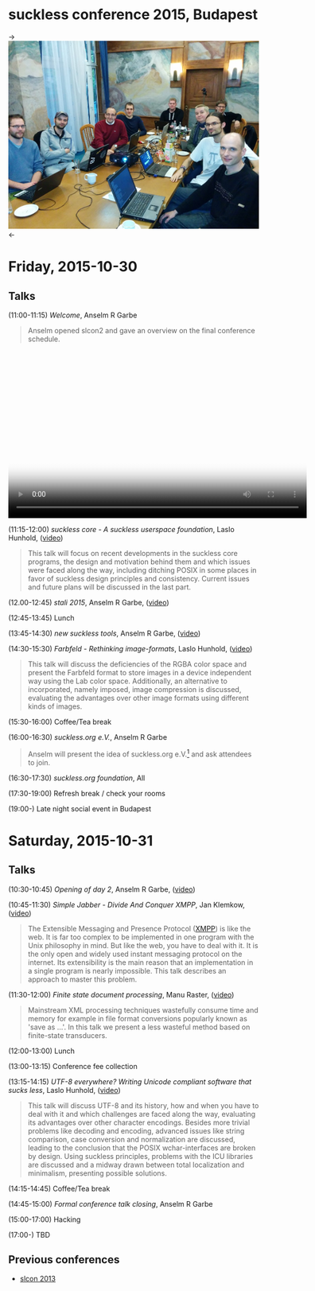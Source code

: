 suckless conference 2015, Budapest
==================================

->[![slcon2015 group photo](slcon2015-s.png)](slcon2015.png)<-

Friday, 2015-10-30
==================

Talks
-----

(11:00-11:15) *Welcome*, Anselm R Garbe

> Anselm opened slcon2 and gave an overview on the final conference schedule.

<video width="600" height="338" controls="" style="display:block;margin:0 auto" poster="http://dl.sta.li/slcon/2015/slcon-2015-00-arg-welcome.png">
        <source src="http://dl.sta.li/slcon/2015/slcon-2015-00-arg-welcome.webm" type="video/webm">
	<a href="http://dl.sta.li/slcon/2015/slcon-2015-00-arg-welcome.webm">slcon-2015-00-arg-welcome.webm</a>
</video>


(11:15-12:00) *suckless core - A suckless userspace foundation*, Laslo Hunhold, ([video](http://dl.sta.li/slcon/2015/slcon-2015-01-frign-suckless_core.mts))

> This talk will focus on recent developments in the suckless core
  programs, the design and motivation behind them and which issues were
  faced along the way, including ditching POSIX in some places in favor of
  suckless design principles and consistency.
  Current issues and future plans will be discussed in the last part.

(12.00-12:45) *stali 2015*, Anselm R Garbe, ([video](http://dl.sta.li/slcon/2015/slcon-2015-02-arg-stali_2015.mts))

(12:45-13:45) Lunch

(13:45-14:30) *new suckless tools*, Anselm R Garbe, ([video](http://dl.sta.li/slcon/2015/slcon-2015-03-arg-new_suckless_tools.mts))

(14:30-15:30) *Farbfeld - Rethinking image-formats*, Laslo Hunhold, ([video](http://dl.sta.li/slcon/2015/slcon-2015-04-frign-farbfeld.mts))

> This talk will discuss the deficiencies of the RGBA color space and
  present the Farbfeld format to store images in a device independent
  way using the Lab color space.
  Additionally, an alternative to incorporated, namely imposed, image
  compression is discussed, evaluating the advantages over other image
  formats using different kinds of images.

(15:30-16:00) Coffee/Tea break

(16:00-16:30) *suckless.org e.V.*, Anselm R Garbe

> Anselm will present the idea of suckless.org e.V.[<sup>1</sup>][1] and ask attendees
  to join.

(16:30-17:30) *suckless.org foundation*, All

(17:30-19:00) Refresh break / check your rooms

(19:00-) Late night social event in Budapest


Saturday, 2015-10-31
====================

Talks
-----

(10:30-10:45) *Opening of day 2*, Anselm R Garbe, ([video](http://dl.sta.li/slcon/2015/slcon-2015-06-arg-opening_of_day_2.mts))

(10:45-11:30) *Simple Jabber - Divide And Conquer XMPP*, Jan Klemkow, ([video](http://dl.sta.li/slcon/2015/slcon-2015-07-klenkow-simple_jabber.mts))

> The Extensible Messaging and Presence Protocol ([XMPP][2]) is like the web. It is
  far too complex to be implemented in one program with the Unix philosophy in mind.
  But like the web, you have to deal with it. It is the only open
  and widely used instant messaging protocol on the internet.
  Its extensibility is the main reason that an implementation in a single
  program is nearly impossible. This talk describes an approach to master this problem.

(11:30-12:00) *Finite state document processing*, Manu Raster, ([video](http://dl.sta.li/slcon/2015/slcon-2015-08-raster-finite_state_document_processing.mts))

> Mainstream XML processing techniques wastefully consume time
  and memory for example in file format conversions popularly
  known as 'save as …'. In this talk we present a less
  wasteful method based on finite-state transducers.

(12:00-13:00) Lunch

(13:00-13:15) Conference fee collection

(13:15-14:15) *UTF-8 everywhere? Writing Unicode compliant software that sucks less*, Laslo Hunhold, ([video](http://dl.sta.li/slcon/2015/slcon-2015-09-frign-utf-8_everywhere.mts))

> This talk will discuss UTF-8 and its history, how and when you have to
  deal with it and which challenges are faced along the way, evaluating
  its advantages over other character encodings.
  Besides more trivial problems like decoding and encoding, advanced
  issues like string comparison, case conversion and normalization are
  discussed, leading to the conclusion that the POSIX wchar-interfaces
  are broken by design.
  Using suckless principles, problems with the ICU libraries are discussed
  and a midway drawn between total localization and minimalism,
  presenting possible solutions.

(14:15-14:45) Coffee/Tea break

(14:45-15:00) *Formal conference talk closing*, Anselm R Garbe

(15:00-17:00) Hacking

(17:00-) TBD


Previous conferences
--------------------
* [slcon 2013](http://suckless.org/conference/2013)

[1]: https://en.wikipedia.org/wiki/Eingetragener_Verein
[2]: http://xmpp.org/
